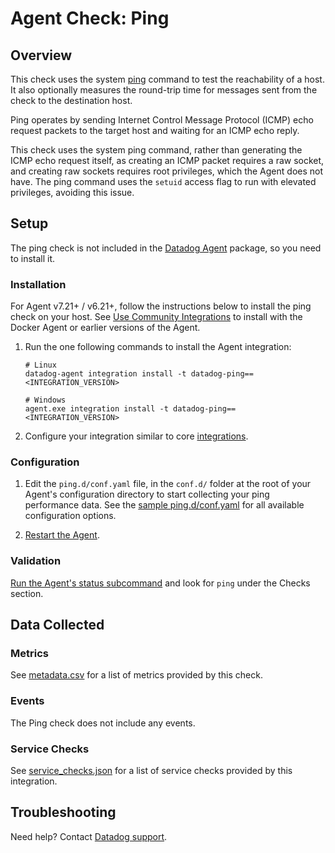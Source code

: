 # Agent Check: Ping

## Overview

This check uses the system [ping][1] command to test the reachability of a host.
It also optionally measures the round-trip time for messages sent from the check to the destination host.

Ping operates by sending Internet Control Message Protocol (ICMP) echo request packets to the target host and waiting for an ICMP echo reply.

This check uses the system ping command, rather than generating the ICMP echo request itself, as creating an ICMP packet requires a raw socket, and creating raw sockets requires root privileges, which the Agent does not have. The ping command uses the `setuid` access flag to run with elevated privileges, avoiding this issue.

## Setup

The ping check is not included in the [Datadog Agent][2] package, so you need to install it.

### Installation

For Agent v7.21+ / v6.21+, follow the instructions below to install the ping check on your host. See [Use Community Integrations][3] to install with the Docker Agent or earlier versions of the Agent.

1. Run the one following commands to install the Agent integration:

   ```shell
   # Linux
   datadog-agent integration install -t datadog-ping==<INTEGRATION_VERSION>
   
   # Windows
   agent.exe integration install -t datadog-ping==<INTEGRATION_VERSION>
   ```

2. Configure your integration similar to core [integrations][4].

### Configuration

1. Edit the `ping.d/conf.yaml` file, in the `conf.d/` folder at the root of your Agent's configuration directory to start collecting your ping performance data. See the [sample ping.d/conf.yaml][7] for all available configuration options.

2. [Restart the Agent][8].

### Validation

[Run the Agent's status subcommand][9] and look for `ping` under the Checks section.

## Data Collected

### Metrics

See [metadata.csv][10] for a list of metrics provided by this check.

### Events

The Ping check does not include any events.

### Service Checks

See [service_checks.json][13] for a list of service checks provided by this integration.

## Troubleshooting

Need help? Contact [Datadog support][11].


[1]: https://en.wikipedia.org/wiki/Ping_%28networking_utility%29
[2]: https://app.datadoghq.com/account/settings#agent
[3]: https://docs.datadoghq.com/agent/guide/use-community-integrations/
[4]: https://docs.datadoghq.com/getting_started/integrations/
[7]: https://github.com/DataDog/integrations-extras/blob/master/ping/datadog_checks/ping/data/conf.yaml.example
[8]: https://docs.datadoghq.com/agent/guide/agent-commands/#start-stop-and-restart-the-agent
[9]: https://docs.datadoghq.com/agent/guide/agent-commands/#service-status
[10]: https://github.com/DataDog/integrations-extras/blob/master/ping/metadata.csv
[11]: https://docs.datadoghq.com/help/
[13]: https://github.com/DataDog/integrations-extras/blob/master/ping/assets/service_checks.json
